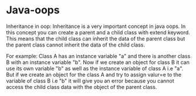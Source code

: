 # Java-oops

Inheritance in oop:
                   Inheritance is a very important concept in java oops. In this concept you can create a parent and a child class with extend keyword. This means that 
the child class can inherit the data of the parent class but the parent class cannot inherit the data of the child class.


For example:
             Class A has an instance variable "a" and there is another class B with an instance variable "b". Now if we create an object for class B it can use its own variable "b" as well as the instance variable of class A i.e "a". But if we create an object for the class A and try to assign valur=e to the variable of class B i.e "b" 
it will give you an error because you cannot access the child class data with the object of the parent class.



